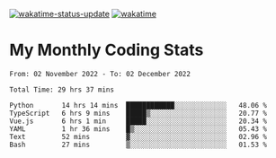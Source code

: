 [![wakatime-status-update](https://github.com/noopurphalak/noopurphalak/workflows/wakatime-status-update/badge.svg)](https://github.com/noopurphalak/noopurphalak/actions/workflows/main.yml)
[![wakatime](https://wakatime.com/badge/user/80ace140-ef40-4fdd-b8ed-f3be3d2e1aea.svg)](https://wakatime.com/@80ace140-ef40-4fdd-b8ed-f3be3d2e1aea)

# My Monthly Coding Stats

<!--START_SECTION:waka-->

```text
From: 02 November 2022 - To: 02 December 2022

Total Time: 29 hrs 37 mins

Python       14 hrs 14 mins  ████████████░░░░░░░░░░░░░   48.06 %
TypeScript   6 hrs 9 mins    █████▒░░░░░░░░░░░░░░░░░░░   20.77 %
Vue.js       6 hrs 1 min     █████░░░░░░░░░░░░░░░░░░░░   20.34 %
YAML         1 hr 36 mins    █▒░░░░░░░░░░░░░░░░░░░░░░░   05.43 %
Text         52 mins         ▓░░░░░░░░░░░░░░░░░░░░░░░░   02.96 %
Bash         27 mins         ▒░░░░░░░░░░░░░░░░░░░░░░░░   01.53 %
```

<!--END_SECTION:waka-->
